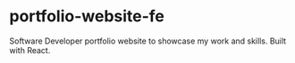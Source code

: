 # portfolio-website-fe
Software Developer portfolio website to showcase my work and skills. Built with React.
